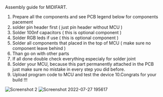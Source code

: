 Assembly guide for MIDIFART.

1. Prepare all the components and see PCB legend below for components pacement
2. solder pin header first ( just pin header without MCU )
3. Solder 100nf capacitors ( this is optional component )
4. Solder RGB leds if use ( this is optional component )
5. Solder all components that placed in the top of MCU ( make sure no component leave behind )
6. Than go on with other parts
7. If all done double check everything especialy for solder joint
8. Solder your MCU, because this part permanently attached in the PCB just make sure no mistake in every step you did before.
9. Upload program code to MCU and test the device
10.Congrats for your build !!!

![Screenshot 2](https://user-images.githubusercontent.com/82454371/181745060-50378018-ea4b-4178-ba2e-a858b64d52a6.jpg)
![Screenshot 2022-07-27 195617](https://user-images.githubusercontent.com/82454371/181745205-58ac41dd-4c71-4edf-863b-dc6f256fa46e.jpg)


